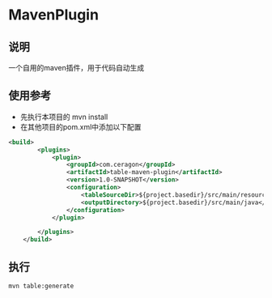 # MavenPlugin
## 说明
一个自用的maven插件，用于代码自动生成
## 使用参考
- 先执行本项目的 mvn install
- 在其他项目的pom.xml中添加以下配置
```xml
<build>
        <plugins>
            <plugin>
                <groupId>com.ceragon</groupId>
                <artifactId>table-maven-plugin</artifactId>
                <version>1.0-SNAPSHOT</version>
                <configuration>
                    <tableSourceDir>${project.basedir}/src/main/resources/model</tableSourceDir>
                    <outputDirectory>${project.basedir}/src/main/java</outputDirectory>
                </configuration>
            </plugin>

        </plugins>
    </build>
```
## 执行
```shell
mvn table:generate
```
